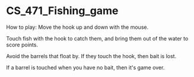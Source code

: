 # CS_471_Fishing_game
How to play:
Move the hook up and down with the mouse.

Touch fish with the hook to catch them, and bring them out of the water to score points.

Avoid the barrels that float by. If they touch the hook, then bait is lost.

If a barrel is touched when you have no bait, then it's game over.

